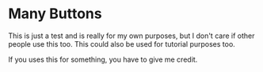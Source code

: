 # Many Buttons
This is just a test and is really for my own purposes, but I don't care if other people use this too. This could also be used for tutorial purposes too.

If you uses this for something, you have to give me credit.
